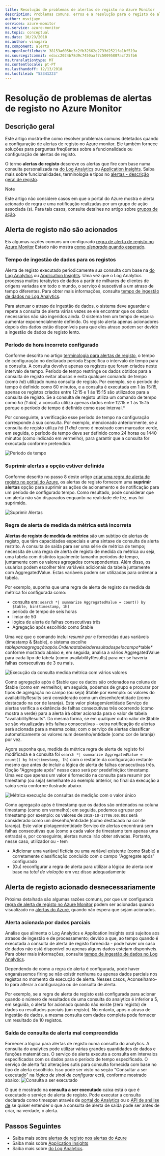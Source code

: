 ```yaml
---
title: Resolução de problemas de alertas de registo no Azure Monitor
description: Problemas comuns, erros e a resolução para o registo de alerta regras no Azure.
author: msvijayn
services: azure-monitor
ms.service: azure-monitor
ms.topic: conceptual
ms.date: 10/29/2018
ms.author: vinagara
ms.component: alerts
ms.openlocfilehash: 38153a605bc3c2fb32662e2733d2521fa1bf519a
ms.sourcegitcommit: edacc2024b78d9c7450aaf7c50095807acf25fb6
ms.translationtype: MT
ms.contentlocale: pt-PT
ms.lasthandoff: 12/13/2018
ms.locfileid: "53341223"
---
```

# <a name="troubleshooting-log-alerts-in-azure-monitor"></a>Resolução de problemas de alertas de registo no Azure Monitor  
## <a name="overview"></a>Descrição geral
Este artigo mostra-lhe como resolver problemas comuns detetados quando a configuração de alertas de registo no Azure monitor. Ele também fornece soluções para perguntas freqüentes sobre a funcionalidade ou configuração de alertas de registo. 

O termo **alertas de registo** descreve os alertas que fire com base numa consulta personalizada na [do Log Analytics](../azure-monitor/learn/tutorial-viewdata.md) ou [Application Insights](../application-insights/app-insights-analytics.md). Saiba mais sobre funcionalidades, terminologia e tipos no [alertas - descrição geral de registo](../azure-monitor/platform/alerts-unified-log.md).

> [!NOTE]
> Este artigo não considere casos em que o portal do Azure mostra e alerta acionado de regra e uma notificação realizadas por um grupo de ação associada (s). Para tais casos, consulte detalhes no artigo sobre [grupos de ação](../azure-monitor/platform/action-groups.md).


## <a name="log-alert-didnt-fire"></a>Alerta de registo não são acionados

Eis algumas razões comuns um configurado [regra de alerta de registo no Azure Monitor](../azure-monitor/platform/alerts-log.md) Estado não mostra [como *disparado* quando esperado](../azure-monitor/platform/alerts-managing-alert-states.md). 

### <a name="data-ingestion-time-for-logs"></a>Tempo de ingestão de dados para os registos
Alerta de registo executado periodicamente sua consulta com base na [do Log Analytics](../azure-monitor/learn/tutorial-viewdata.md) ou [Application Insights](../application-insights/app-insights-analytics.md). Uma vez que o Log Analytics processa muitos terabytes de dados a partir de milhares de clientes de origens variadas em todo o mundo, o serviço é suscetível a um atraso de tempo diferentes. Para obter mais informações, consulte [tempo de ingestão de dados no Log Analytics](../azure-monitor/platform/data-ingestion-time.md).

Para atenuar o atraso de ingestão de dados, o sistema deve aguardar e repete a consulta de alerta várias vezes se ele encontrar que os dados necessários não são ingeridos ainda. O sistema tem um tempo de espera aumentar exponencialmente definido. Os registo alerta apenas acionadores depois dos dados estão disponíveis para que eles atraso podem ser devido a ingestão de dados de registo lento. 

### <a name="incorrect-time-period-configured"></a>Período de hora incorreto configurado
Conforme descrito no artigo [terminologia para alertas de registo](../azure-monitor/platform/alerts-unified-log.md#log-search-alert-rule---definition-and-types), o tempo de configuração no declarado períoda Especifica o intervalo de tempo para a consulta. A consulta devolve apenas os registos que foram criados neste intervalo de tempo. Período de tempo restringe os dados obtidos para a consulta de registo evitar abusos e evita qualquer comando de tempo (como *há*) utilizado numa consulta de registo. Por exemplo, se o período de tempo é definido como 60 minutos, e a consulta é executada em 1 às 15:15, apenas os registos criados entre 12:15 e 1 às 15:15 são utilizados para a consulta de registo. Se a consulta de registo utiliza um comando de tempo como *há (1 dia)*, a consulta utiliza apenas dados entre 12:15 e 1 às 15:15 porque o período de tempo é definido como esse interval.*

Por conseguinte, a verificação esse período de tempo na configuração corresponde à sua consulta. Por exemplo, mencionado anteriormente, se a consulta de registo utiliza *há (1 dia)* como é mostrado com marcador verde, em seguida, o período de tempo deve ser definido como 24 horas ou 1440 minutos (como indicado em vermelho), para garantir que a consulta for executada conforme pretendido.

![Período de tempo](./media/monitor-alerts-unified/LogAlertTimePeriod.png)

### <a name="suppress-alerts-option-is-set"></a>Suprimir alertas a opção estiver definida
Conforme descrito no passo 8 deste artigo [criar uma regra de alerta de registo no portal do Azure](../azure-monitor/platform/alerts-log.md#managing-log-alerts-from-the-azure-portal), os alertas de registo fornecem uma **suprimir alertas** opção para suprimir as ações de acionamento e de notificação para um período de configurado tempo. Como resultado, pode considerar que um alerta não são disparados enquanto na realidade ele fez, mas foi suprimido.  

![Suprimir Alertas](./media/monitor-alerts-unified/LogAlertSuppress.png)

### <a name="metric-measurement-alert-rule-is-incorrect"></a>Regra de alerta de medida da métrica está incorreta
**Alertas de registo de medida da métrica** são um subtipo de alertas de registo, que têm capacidades especiais e uma sintaxe de consulta de alerta restrito. A consulta de saída para ser uma série de métrica de tempo; necessita de uma regra de alerta de registo de medida da métrica ou seja, uma tabela com distintos igualmente tamanho períodos de tempo, juntamente com os valores agregados correspondentes. Além disso, os usuários podem escolher têm variáveis adicionais da tabela juntamente com AggregatedValue. Estas variáveis podem ser utilizadas para ordenar a tabela. 

Por exemplo, suponha que uma regra de alerta de registo de medida da métrica foi configurada como:
- consulta era: `search *| summarize AggregatedValue = count() by $table, bin(timestamp, 1h)`  
- período de tempo de seis horas
- limiar de 50
- lógica de alerta de falhas consecutivas três
- Agregação após escolhido como $table

Uma vez que o comando inclui *resumir por* e fornecidas duas variáveis (timestamp & $table), o sistema escolhe $table para agregação após. Ordena a tabela de resultados pelo campo *$table* conforme mostrado abaixo e, em seguida, analisa a vários AggregatedValue para cada tipo de tabela (como availabilityResults) para ver se haveria falhas consecutivas de 3 ou mais.

![Execução da consulta medida métrica com vários valores](./media/monitor-alerts-unified/LogMMQuery.png)

Como agregação após é $table que os dados são ordenados na coluna de $table (como em vermelho); em seguida, podemos de grupo e procurar por tipos de agregação no campo (ou seja) $table por exemplo: os valores do availabilityResults será considerado como um desenho/entidade (como destacado na cor de laranja). Este valor plotagem/entidade Serviço de alertas verifica a existência de falhas consecutivas três ocorrendo (como mostra a verde) para a alerta irá obter acionada para o valor de tabela "availabilityResults". Da mesma forma, se em qualquer outro valor de $table se são visualizadas três falhas consecutivas - outra notificação de alertas será acionada para a mesma coisa; com o serviço de alertas classificar automaticamente os valores num desenho/entidade (como cor de laranja) por vez.

Agora suponha que, medida da métrica regra de alerta de registo foi modificada e a consulta foi `search *| summarize AggregatedValue = count() by bin(timestamp, 1h)` com o restante da configuração restante mesmo que antes de incluir a lógica de alerta de falhas consecutivas três. Opção "Aggregate após" nesse caso será por predefinição: timestamp. Uma vez que apenas um valor é fornecido na consulta para resumir por timestamp (ou seja) semelhante ao exemplo anterior, no final da execução a saída seria conforme ilustrado abaixo. 

   ![Métrica execução de consultas de medição com o valor único](./media/monitor-alerts-unified/LogMMtimestamp.png)

Como agregação após é timestamp que os dados são ordenados na coluna timestamp (como em vermelho); em seguida, podemos agrupar por timestamp por exemplo: os valores de `2018-10-17T06:00:00Z` será considerado como um desenho/entidade (como destacado na cor de laranja). Este valor plotagem/entidade Serviço de alertas encontrará sem falhas consecutivas que (como a cada valor de timestamp tem apenas uma entrada) e, por conseguinte, alertas nunca irão obter ativadas. Portanto, nesse caso, utilizador ou - tem
- Adicionar uma variável fictícia ou uma variável existente (como $table) a corretamente classificação concluído com o campo "Aggregate após" configurado
- (Ou) reconfigurar a regra de alerta para utilizar a lógica de alerta com base na *total de violação* em vez disso adequadamente
 
## <a name="log-alert-fired-unnecessarily"></a>Alerta de registo acionado desnecessariamente
Próxima detalhada são algumas razões comuns, por que um configurado [regra de alerta de registo no Azure Monitor](../azure-monitor/platform/alerts-log.md) podem ser acionadas quando visualizado no [alertas do Azure](../azure-monitor/platform/alerts-managing-alert-states.md), quando não espera que sejam acionados.

### <a name="alert-triggered-by-partial-data"></a>Alerta acionada por dados parciais
Análise que alimenta o Log Analytics e Application Insights está sujeitos aos atrasos de ingestão e de processamento; devido a que, ao tempo quando é executada a consulta de alerta de registo fornecida - pode haver um caso de dados não está disponível ou apenas alguns dados estejam disponíveis. Para obter mais informações, consulte [tempo de ingestão de dados no Log Analytics](../azure-monitor/platform/data-ingestion-time.md).

Dependendo de como a regra de alerta é configurada, pode haver enganássemos firing se não existir nenhuma ou apenas dados parciais nos registos no momento da execução de alerta. Nesses casos, Aconselhamo-lo para alterar a configuração ou de consulta de alerta. 

Por exemplo, se a regra de alerta de registo está configurada para acionar quando o número de resultados de uma consulta do analytics é inferior a 5, em seguida, o alerta for acionado quando não existe (zero registo) de dados ou resultados parciais (um registo). No entanto, após o atraso de ingestão de dados, a mesma consulta com dados completa pode fornecer um resultado de 10 registos.

### <a name="alert-query-output-misunderstood"></a>Saída de consulta de alerta mal compreendida
Fornecer a lógica para alertas de registo numa consulta do analytics. A consulta do analytics pode utilizar várias grandes quantidades de dados e funções matemáticas.  O serviço de alerta executa a consulta em intervalos especificados com os dados para o período de tempo especificado. O serviço de alerta faz alterações sutis para consulta fornecida com base no tipo de alerta escolhido. Isso pode ser visto na seção "Consultar a ser executado" na *lógica de sinal de configurar* ecrã, conforme mostrado abaixo: ![Consulta a ser executado](./media/monitor-alerts-unified/LogAlertPreview.png)
 
O que é mostrado na **consulta a ser executado** caixa está o que é executado o serviço de alerta de registo. Pode executar a consulta declarada como timespan através de [portal do Analytics](../azure-monitor/log-query/portals.md) ou o [API de análise de](https://docs.microsoft.com/rest/api/loganalytics/) se quiser entender o que a consulta de alerta de saída pode ser antes de criar, na verdade, o alerta.
 
## <a name="next-steps"></a>Passos Seguintes

* Saiba mais sobre [alertas de registo nos alertas do Azure](../azure-monitor/platform/alerts-unified-log.md)
* Saiba mais sobre [Application Insights](../application-insights/app-insights-analytics.md)
* Saiba mais sobre [do Log Analytics](../log-analytics/log-analytics-overview.md). 

